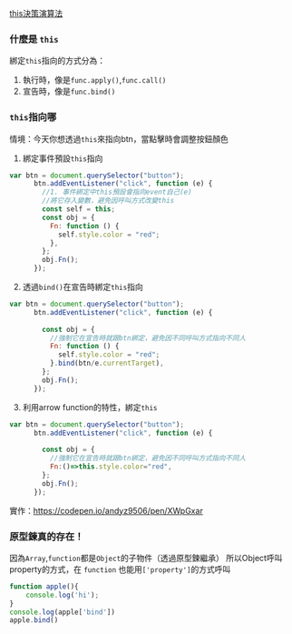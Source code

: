 
[this決策演算法](https://hackmd.io/@Chris/HkE0zq2uI)

### 什麼是 `this`

綁定`this`指向的方式分為：
1. 執行時，像是`func.apply()`,`func.call()`
2. 宣告時，像是`func.bind()`


### `this`指向哪

情境：今天你想透過`this`來指向btn，當點擊時會調整按鈕顏色
1. 綁定事件預設`this`指向
```js
var btn = document.querySelector("button");
      btn.addEventListener("click", function (e) {
        //1. 事件綁定中this預設會指向event自己(e)
        //將它存入變數，避免因呼叫方式改變this
        const self = this;
        const obj = {
          Fn: function () {
            self.style.color = "red";
          },
        };
        obj.Fn();
      });
```
2. 透過`bind()`在宣告時綁定`this`指向
```js
var btn = document.querySelector("button");
      btn.addEventListener("click", function (e) {
        
        const obj = {
          //強制它在宣告時就跟btn綁定，避免因不同呼叫方式指向不同人
          Fn: function () {
            self.style.color = "red";
          }.bind(btn/e.currentTarget),
        };
        obj.Fn();
      });
```
3. 利用arrow function的特性，綁定`this`
```js
var btn = document.querySelector("button");
      btn.addEventListener("click", function (e) {
        
        const obj = {
          //強制它在宣告時就跟btn綁定，避免因不同呼叫方式指向不同人
          Fn:()=>this.style.color="red",
        };
        obj.Fn();
      });
```
實作：https://codepen.io/andyz9506/pen/XWpGxar


### 原型鍊真的存在！
因為`Array`,`function`都是`Object`的子物件（透過原型鍊繼承）
所以Object呼叫property的方式，在 `function` 也能用`['property']`的方式呼叫
```js
function apple(){
    console.log('hi');
}
console.log(apple['bind'])
apple.bind()
```